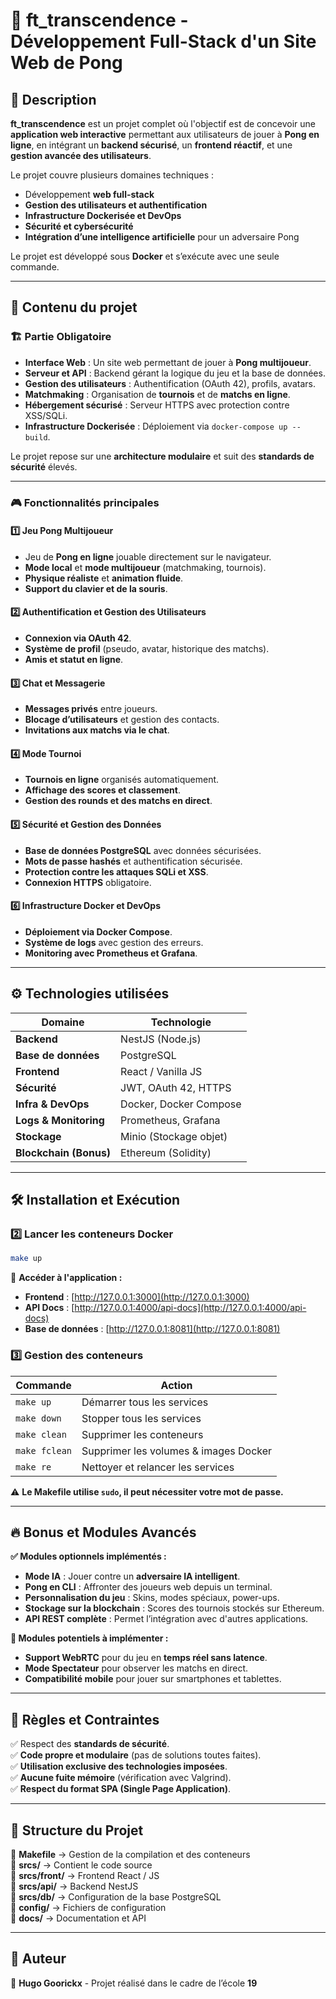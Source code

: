 # 🚀 **ft_transcendence - Développement Full-Stack d'un Site Web de Pong**  

## 📖 **Description**  
**ft_transcendence** est un projet complet où l'objectif est de concevoir une **application web interactive** permettant aux utilisateurs de jouer à **Pong en ligne**, en intégrant un **backend sécurisé**, un **frontend réactif**, et une **gestion avancée des utilisateurs**.  

Le projet couvre plusieurs domaines techniques :  
- Développement **web full-stack**  
- **Gestion des utilisateurs et authentification**  
- **Infrastructure Dockerisée et DevOps**  
- **Sécurité et cybersécurité**  
- **Intégration d’une intelligence artificielle** pour un adversaire Pong  

Le projet est développé sous **Docker** et s’exécute avec une seule commande.  

---

## 📂 **Contenu du projet**  

### 🏗 **Partie Obligatoire**  

- **Interface Web** : Un site web permettant de jouer à **Pong multijoueur**.  
- **Serveur et API** : Backend gérant la logique du jeu et la base de données.  
- **Gestion des utilisateurs** : Authentification (OAuth 42), profils, avatars.  
- **Matchmaking** : Organisation de **tournois** et de **matchs en ligne**.  
- **Hébergement sécurisé** : Serveur HTTPS avec protection contre XSS/SQLi.  
- **Infrastructure Dockerisée** : Déploiement via `docker-compose up --build`.  

Le projet repose sur une **architecture modulaire** et suit des **standards de sécurité** élevés.  

---

### 🎮 **Fonctionnalités principales**  

#### **1️⃣ Jeu Pong Multijoueur**  
- Jeu de **Pong en ligne** jouable directement sur le navigateur.  
- **Mode local** et **mode multijoueur** (matchmaking, tournois).  
- **Physique réaliste** et **animation fluide**.  
- **Support du clavier et de la souris**.  

#### **2️⃣ Authentification et Gestion des Utilisateurs**  
- **Connexion via OAuth 42**.  
- **Système de profil** (pseudo, avatar, historique des matchs).  
- **Amis et statut en ligne**.  

#### **3️⃣ Chat et Messagerie**  
- **Messages privés** entre joueurs.  
- **Blocage d’utilisateurs** et gestion des contacts.  
- **Invitations aux matchs via le chat**.  

#### **4️⃣ Mode Tournoi**  
- **Tournois en ligne** organisés automatiquement.  
- **Affichage des scores et classement**.  
- **Gestion des rounds et des matchs en direct**.  

#### **5️⃣ Sécurité et Gestion des Données**  
- **Base de données PostgreSQL** avec données sécurisées.  
- **Mots de passe hashés** et authentification sécurisée.  
- **Protection contre les attaques SQLi et XSS**.  
- **Connexion HTTPS** obligatoire.  

#### **6️⃣ Infrastructure Docker et DevOps**  
- **Déploiement via Docker Compose**.  
- **Système de logs** avec gestion des erreurs.  
- **Monitoring avec Prometheus et Grafana**.  

---

## ⚙️ **Technologies utilisées**  

| Domaine | Technologie |
|---------|------------|
| **Backend** | NestJS (Node.js) |
| **Base de données** | PostgreSQL |
| **Frontend** | React / Vanilla JS |
| **Sécurité** | JWT, OAuth 42, HTTPS |
| **Infra & DevOps** | Docker, Docker Compose |
| **Logs & Monitoring** | Prometheus, Grafana |
| **Stockage** | Minio (Stockage objet) |
| **Blockchain (Bonus)** | Ethereum (Solidity) |

---

## 🛠 **Installation et Exécution**  

### 2️⃣ **Lancer les conteneurs Docker**  
```bash
make up
```
📌 **Accéder à l'application :**  
- **Frontend** : [http://127.0.0.1:3000](http://127.0.0.1:3000)  
- **API Docs** : [http://127.0.0.1:4000/api-docs](http://127.0.0.1:4000/api-docs)  
- **Base de données** : [http://127.0.0.1:8081](http://127.0.0.1:8081)  

### 3️⃣ **Gestion des conteneurs**  
| Commande | Action |
|----------|--------|
| `make up` | Démarrer tous les services |
| `make down` | Stopper tous les services |
| `make clean` | Supprimer les conteneurs |
| `make fclean` | Supprimer les volumes & images Docker |
| `make re` | Nettoyer et relancer les services |

⚠ **Le Makefile utilise `sudo`, il peut nécessiter votre mot de passe.**  

---

## 🔥 **Bonus et Modules Avancés**  

**✅ Modules optionnels implémentés :**  
- **Mode IA** : Jouer contre un **adversaire IA intelligent**.  
- **Pong en CLI** : Affronter des joueurs web depuis un terminal.  
- **Personnalisation du jeu** : Skins, modes spéciaux, power-ups.  
- **Stockage sur la blockchain** : Scores des tournois stockés sur Ethereum.  
- **API REST complète** : Permet l’intégration avec d'autres applications.  

**🚀 Modules potentiels à implémenter :**  
- **Support WebRTC** pour du jeu en **temps réel sans latence**.  
- **Mode Spectateur** pour observer les matchs en direct.  
- **Compatibilité mobile** pour jouer sur smartphones et tablettes.  

---

## 📜 **Règles et Contraintes**  
✅ Respect des **standards de sécurité**.  
✅ **Code propre et modulaire** (pas de solutions toutes faites).  
✅ **Utilisation exclusive des technologies imposées**.  
✅ **Aucune fuite mémoire** (vérification avec Valgrind).  
✅ **Respect du format SPA (Single Page Application)**.  

---

## 📄 **Structure du Projet**  

📂 **Makefile** → Gestion de la compilation et des conteneurs  
📂 **srcs/** → Contient le code source  
📂 **srcs/front/** → Frontend React / JS  
📂 **srcs/api/** → Backend NestJS  
📂 **srcs/db/** → Configuration de la base PostgreSQL  
📂 **config/** → Fichiers de configuration  
📂 **docs/** → Documentation et API  

---

## 🚀 **Auteur**  
👤 **Hugo Goorickx** - Projet réalisé dans le cadre de l’école **19**  